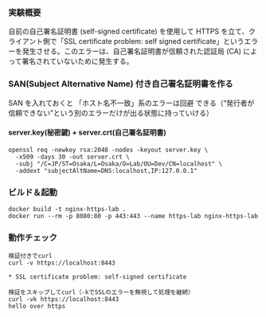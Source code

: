 ### 実験概要

自前の自己署名証明書 (self-signed certificate) を使用して HTTPS を立て、クライアント側で「SSL certificate problem: self signed certificate」というエラーを発生させる。このエラーは、自己署名証明書が信頼された認証局 (CA) によって署名されていないために発生する。

### SAN(Subject Alternative Name) 付き自己署名証明書を作る

SAN を入れておくと 「ホスト名不一致」系のエラーは回避 できる（“発行者が信頼できない”という別のエラーだけが出る状態に持っていける）

#### server.key(秘密鍵) + server.crt(自己署名証明書)

```
openssl req -newkey rsa:2048 -nodes -keyout server.key \
  -x509 -days 30 -out server.crt \
  -subj "/C=JP/ST=Osaka/L=Osaka/O=Lab/OU=Dev/CN=localhost" \
  -addext "subjectAltName=DNS:localhost,IP:127.0.0.1"
```

### ビルド＆起動

```
docker build -t nginx-https-lab .
docker run --rm -p 8080:80 -p 443:443 --name https-lab nginx-https-lab
```

### 動作チェック

```
検証付きでcurl
curl -v https://localhost:8443

* SSL certificate problem: self-signed certificate

検証をスキップしてcurl（-kでSSLのエラーを無視して処理を継続）
curl -vk https://localhost:8443
hello over https
```
